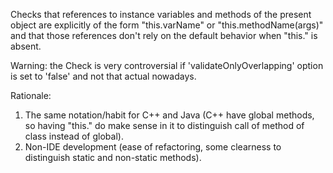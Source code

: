 <div>

Checks that references to instance variables and methods of the present
object are explicitly of the form "this.varName" or
"this.methodName(args)" and that those references don't rely on the
default behavior when "this." is absent.

</div>

Warning: the Check is very controversial if 'validateOnlyOverlapping'
option is set to 'false' and not that actual nowadays.

Rationale:

1.  The same notation/habit for C++ and Java (C++ have global methods,
    so having "this." do make sense in it to distinguish call of method
    of class instead of global).
2.  Non-IDE development (ease of refactoring, some clearness to
    distinguish static and non-static methods).
